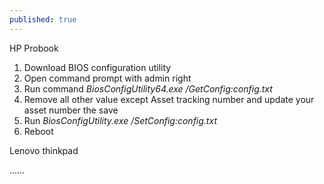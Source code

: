 ```yaml
---
published: true
---
```

HP Probook

1. Download BIOS configuration utility
2. Open command prompt with admin right
3. Run command *BiosConfigUtility64.exe /GetConfig:config.txt*
4. Remove all other value except Asset tracking number and update your asset number the save
5. Run *BiosConfigUtility.exe /SetConfig:config.txt*
6. Reboot

Lenovo thinkpad

……